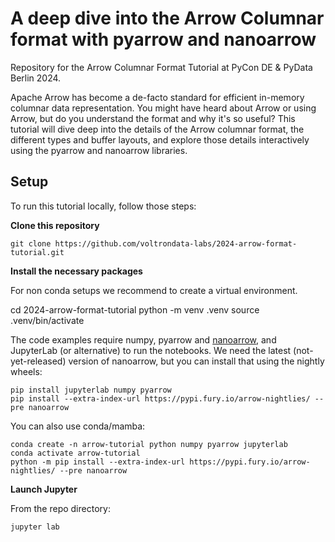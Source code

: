 #  A deep dive into the Arrow Columnar format with pyarrow and nanoarrow

Repository for the Arrow Columnar Format Tutorial at PyCon DE & PyData Berlin 2024.

Apache Arrow has become a de-facto standard for efficient in-memory columnar data representation. You might have heard about Arrow or using Arrow, but do you understand the format and why it's so useful? This tutorial will dive deep into the details of the Arrow columnar format, the different types and buffer layouts, and explore those details interactively using the pyarrow and nanoarrow libraries.

## Setup

To run this tutorial locally, follow those steps:

**Clone this repository**

    git clone https://github.com/voltrondata-labs/2024-arrow-format-tutorial.git

**Install the necessary packages**

For non conda setups we recommend to create a virtual environment.

   cd 2024-arrow-format-tutorial
   python -m venv .venv
   source .venv/bin/activate

The code examples require numpy, pyarrow and [nanoarrow](https://github.com/voltrondata-labs/2024-arrow-format-tutorial.git), and JupyterLab (or alternative) to run the notebooks. We need the latest (not-yet-released) version of nanoarrow, but you can install that using the nightly wheels:

    pip install jupyterlab numpy pyarrow
    pip install --extra-index-url https://pypi.fury.io/arrow-nightlies/ --pre nanoarrow

You can also use conda/mamba:

    conda create -n arrow-tutorial python numpy pyarrow jupyterlab
    conda activate arrow-tutorial
    python -m pip install --extra-index-url https://pypi.fury.io/arrow-nightlies/ --pre nanoarrow

**Launch Jupyter**

From the repo directory:

    jupyter lab
